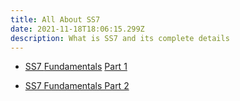 ```yaml
---
title: All About SS7
date: 2021-11-18T18:06:15.299Z
description: What is SS7 and its complete details
---
```

* [SS7 ](https://youtu.be/awgEEelA2CY)[Fundamentals](https://youtu.be/eH3T20Yyrjw) [Part 1](https://youtu.be/awgEEelA2CY)


* [SS7 Fundamentals Part 2](https://youtu.be/eH3T20Yyrjw)